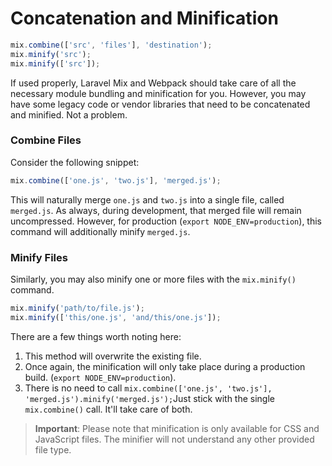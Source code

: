 # Concatenation and Minification

```js
mix.combine(['src', 'files'], 'destination');
mix.minify('src');
mix.minify(['src']);
```

If used properly, Laravel Mix and Webpack should take care of all the necessary module bundling and minification for you. However, you may have some legacy code or vendor libraries that need to be concatenated and minified. Not a problem.

### Combine Files

Consider the following snippet:

```js
mix.combine(['one.js', 'two.js'], 'merged.js');
```

This will naturally merge `one.js` and `two.js` into a single file, called `merged.js`. As always, during development, that merged file will remain uncompressed. However, for production \(`export NODE_ENV=production`\), this command will additionally minify `merged.js`.

### Minify Files

Similarly, you may also minify one or more files with the `mix.minify()` command.

```js
mix.minify('path/to/file.js');
mix.minify(['this/one.js', 'and/this/one.js']);
```

There are a few things worth noting here:

1. This method will overwrite the existing file.
2. Once again, the minification will only take place during a production build. \(`export NODE_ENV=production`\).
3. There is no need to call `mix.combine(['one.js', 'two.js'], 'merged.js').minify('merged.js');`Just stick with the single `mix.combine()` call. It'll take care of both.

> **Important**: Please note that minification is only available for CSS and JavaScript files. The minifier will not understand any other provided file type.



